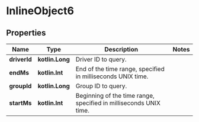 
# InlineObject6

## Properties
Name | Type | Description | Notes
------------ | ------------- | ------------- | -------------
**driverId** | **kotlin.Long** | Driver ID to query. | 
**endMs** | **kotlin.Int** | End of the time range, specified in milliseconds UNIX time. | 
**groupId** | **kotlin.Long** | Group ID to query. | 
**startMs** | **kotlin.Int** | Beginning of the time range, specified in milliseconds UNIX time. | 



